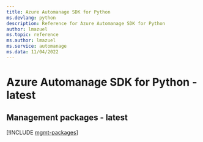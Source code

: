 ```yaml
---
title: Azure Automanage SDK for Python
ms.devlang: python
description: Reference for Azure Automanage SDK for Python
author: lmazuel
ms.topic: reference
ms.author: lmazuel
ms.service: automanage
ms.data: 11/04/2022
---
```

# Azure Automanage SDK for Python - latest

## Management packages - latest
[!INCLUDE [mgmt-packages](automanage-mgmt-index.md)]